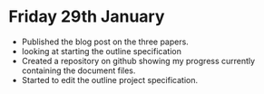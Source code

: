 # Friday 29th January

* Published the blog post on the three papers.
* looking at starting the outline specification
* Created a repository on github showing my progress currently containing the document files.
* Started to edit the outline project specification.

